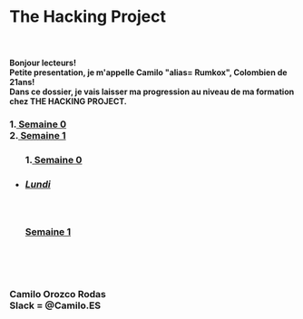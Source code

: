<h1>The Hacking Project</h1>
<br/>
<h4>Bonjour lecteurs! <br/>
Petite presentation, je m'appelle Camilo "alias= Rumkox", Colombien de 21ans!
<br/>
Dans ce dossier, je vais laisser ma progression au niveau de ma formation chez THE HACKING PROJECT. 
<br/>
</h4>
<h3>1.<a href="https://github.com/rumkox/TheHackingProject2018/tree/master/semaine0">  Semaine 0</a><br/>
2.<a href="https://github.com/rumkox/TheHackingProject2018/tree/master/semaine1">  Semaine 1</a></h3>

<h3><ul>1.<a href="https://github.com/rumkox/TheHackingProject2018/tree/master/semaine0"> Semaine 0</a>
<li><h5><a href="https://github.com/rumkox/TheHackingProject2018/tree/master/semaine0/Lundi">Lundi</a></h5></li>
</ul>
<br/>
	<ul><a href="https://github.com/rumkox/TheHackingProject2018/tree/master/semaine1"> Semaine 1</a>
	</ul>
</h3>



<br/><br/><br/>
<h3> Camilo Orozco Rodas<br/>
Slack = @Camilo.ES <br/>
